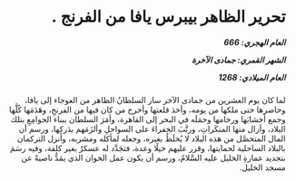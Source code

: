 <h1 dir="rtl">تحرير الظاهر بيبرس يافا من الفرنج  .</h1>

<h5 dir="rtl">العام الهجري:  666

الشهر القمري: جمادى الآخرة

العام الميلادي: 1268</h5>

<p dir="rtl">لما كان يوم العشرين من جمادى الآخر سار السلطانُ الظاهر من العوجاء إلى يافا، وحاصرها حتى ملكها من يومه، وأخذ قلعتها وأخرج من كان فيها من الفرنجِ، وهَدَمَها كُلَّها وجمع أخشابَها ورخامها وحمَلَه في البحر إلى القاهرة، وأمَرَ السلطان ببناء الجوامِعِ بتلك البلاد، وأزال منها المنكَراتِ، ورتَّبَ الخفراءَ على السواحلِ وألزَمَهم بدَركِها، ورسم أن المال المتحصَّل من هذه البلاد لا يُخلَطُ بغيره، وجعله لمأكله ومشربه، وأنزل التركمان بالبلاد الساحلية لحمايتها، وقرر عليهم خيلًا وعدة، فتجَدَّد له عسكرٌ بغير كلفة، وفيه رسَمَ بتجديد عمارةِ الخليل عليه السَّلامُ، ورسم أن يكون عمل الخوان الذي يمَدُّ ناصيةً عن مسجد الخليل.</p></br>
